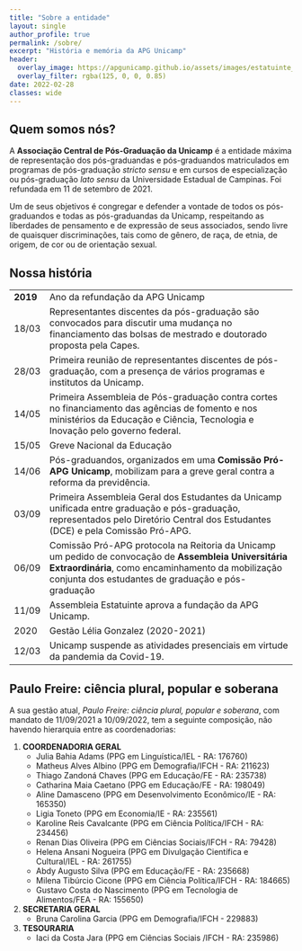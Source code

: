 ```yaml
---
title: "Sobre a entidade"
layout: single
author_profile: true
permalink: /sobre/
excerpt: "História e memória da APG Unicamp"
header:
  overlay_image: https://apgunicamp.github.io/assets/images/estatuinte_apg.jpg
  overlay_filter: rgba(125, 0, 0, 0.85)
date: 2022-02-28
classes: wide
---
```


## Quem somos nós?

A **Associação Central de Pós-Graduação da Unicamp** é a entidade máxima de representação dos pós-graduandas e pós-graduandos matriculados em programas de pós-graduação *stricto sensu* e em cursos de especialização ou pós-graduação *lato sensu* da Universidade Estadual de Campinas. Foi refundada em 11 de setembro de 2021.

Um de seus objetivos é congregar e defender a vontade de todos os pós-graduandos e todas as pós-graduandas da Unicamp, respeitando as liberdades de pensamento e de expressão de seus associados, sendo livre de quaisquer discriminações, tais como de gênero, de raça, de etnia, de origem, de cor ou de orientação sexual.
## Nossa história 

<table class="timeline-md">
  <tbody>
      <tr>
      <td><b>2019</b></td>
      <td> Ano da refundação da APG Unicamp </td>
    </tr>
    <tr>
      <td>18/03</td>
      <td>Representantes discentes da pós-graduação são convocados para discutir uma mudança no financiamento das bolsas de mestrado e doutorado proposta pela Capes.</td>
    </tr>
    <tr>
      <td>28/03</td>
      <td>Primeira reunião de representantes discentes de pós-graduação, com a presença de vários programas e institutos da Unicamp.</td>
    </tr>
    <tr>
      <td>14/05</td>
      <td>Primeira Assembleia de Pós-graduação contra cortes no financiamento das agências de fomento e nos ministérios da Educação e Ciência, Tecnologia e Inovação pelo governo federal.</td>
    </tr>
    <tr>
      <td>15/05</td>
      <td>Greve Nacional da Educação</td>
    </tr>
    <tr>
      <td>14/06</td>
      <td>Pós-graduandos, organizados em uma <b>Comissão Pró-APG Unicamp</b>, mobilizam para a greve geral contra a reforma da previdência.</td>
    </tr>
    <tr>
      <td>03/09</td>
      <td>Primeira Assembleia Geral dos Estudantes da Unicamp unificada entre graduação e pós-graduação, representados pelo Diretório Central dos Estudantes (DCE) e pela Comissão Pró-APG.</td>
    </tr>
    <tr>
      <td>06/09</td>
      <td>Comissão Pró-APG protocola na Reitoria da Unicamp um pedido de convocação de <b>Assembleia Universitária Extraordinária</b>, como encaminhamento da mobilização conjunta dos estudantes de graduação e pós-graduação </td>
    </tr>
    <tr>
      <td>11/09</td>
      <td>Assembleia Estatuinte aprova a fundação da APG Unicamp. </td>
    </tr>
    <tr>
      <td>2020</td>
      <td> Gestão Lélia Gonzalez (2020-2021) </td>
    </tr>
    <tr>
      <td>12/03</td>
      <td> Unicamp suspende as atividades presenciais em virtude da pandemia da Covid-19.</td>
    </tr>
  </tbody>
</table>  

## Paulo Freire: ciência plural, popular e soberana

A sua gestão atual, *Paulo Freire: ciência plural, popular e soberana*, com mandato de 11/09/2021 a 10/09/2022, tem a seguinte composição, não havendo hierarquia entre as coordenadorias:

<ol>
  <li> <b>COORDENADORIA GERAL</b>
     <ul>  
     <li> Julia Bahia Adams (PPG em Linguística/IEL - RA: 176760) </li>
     <li> Matheus Alves Albino (PPG em Demografia/IFCH - RA: 211623) </li>
     <li> Thiago Zandoná Chaves (PPG em Educação/FE - RA: 235738) </li>
     <li> Catharina Maia Caetano (PPG em Educação/FE - RA: 198049) </li>
     <li> Aline Damasceno (PPG em Desenvolvimento Econômico/IE - RA: 165350) </li>
     <li> Ligia Toneto (PPG em Economia/IE - RA: 235561) </li>
     <li> Karoline Reis Cavalcante (PPG em Ciência Política/IFCH - RA: 234456) </li>
     <li> Renan Dias Oliveira (PPG em Ciências Sociais/IFCH - RA: 79428) </li>
     <li> Helena Ansani Nogueira (PPG em Divulgação Científica e Cultural/IEL - RA: 261755) </li>
     <li> Abdy Augusto Silva (PPG em Educação/FE - RA: 235668) </li>
     <li> Milena Tibúrcio Cicone (PPG em Ciência Política/IFCH - RA: 184665) </li>
     <li> Gustavo Costa do Nascimento (PPG em Tecnologia de Alimentos/FEA - RA: 155650) </li>
     </ul> 
  <li> <b>SECRETARIA GERAL</b>
    <ul>
      <li> Bruna Carolina Garcia (PPG em Demografia/IFCH - 229883) </li>
    </ul>   
  <li> <b>TESOURARIA</b>
    <ul>
      <li> Iaci da Costa Jara (PPG em Ciências Sociais /IFCH - RA: 235986) </li>
    </ul>  
<ol>